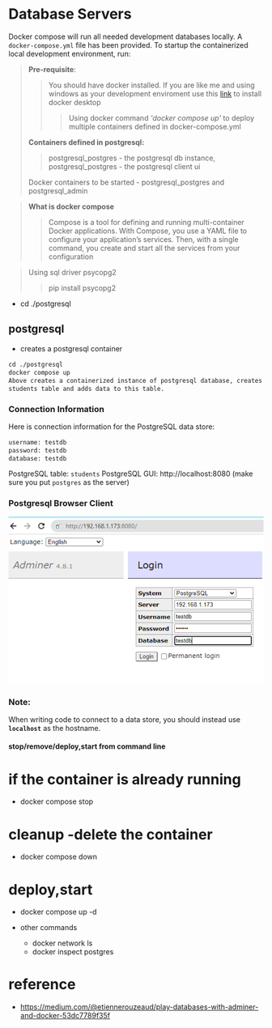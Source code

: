 # Database Servers

Docker compose will run all needed development databases locally. 
A `docker-compose.yml` file has been provided. To startup the containerized local development environment, run:

> **Pre-requisite**:
>> You should have docker installed. If you are like me and using windows as your development enviroment
>> use this [link](https://docs.docker.com/desktop/windows/install/) to install docker desktop
>>> Using docker command  *'docker compose up'* to deploy multiple containers defined in docker-compose.yml
> 
> > 
> **Containers defined in postgresql:**
>> postgresql_postgres - the postgresql db instance, postgresql_postgres - the postgresql client ui  
> 
> Docker containers to be started - postgresql_postgres and postgresql_admin


> **What is docker compose**
>> Compose is a tool for defining and running multi-container Docker applications. With Compose, you use a YAML file
> to configure your application’s services. Then, with a single command, you create and start all the services
> from your configuration 

> Using sql driver psycopg2
>> pip install psycopg2

- cd ./postgresql

## postgresql
- creates a postgresql container

```
cd ./postgresql
docker compose up
Above creates a containerized instance of postgresql database, creates students table and adds data to this table.
```

### Connection Information
Here is connection information for the PostgreSQL data store:

```
username: testdb    
password: testdb    
database: testdb 
``` 
PostgreSQL table: `students`
PostgreSQL GUI: http://localhost:8080  (make sure you put `postgres` as the server)


### Postgresql Browser Client
![img_2.png](img_2.png)


### Note: 
When writing code to connect to a data store, you should instead use **`localhost`** as the hostname.


#### stop/remove/deploy,start from command line
# if the container is already running
- docker compose stop
# cleanup -delete the container  
- docker compose down
# deploy,start  
- docker compose up -d

- other commands
  - docker network ls  
  - docker inspect postgres


# reference
- https://medium.com/@etiennerouzeaud/play-databases-with-adminer-and-docker-53dc7789f35f